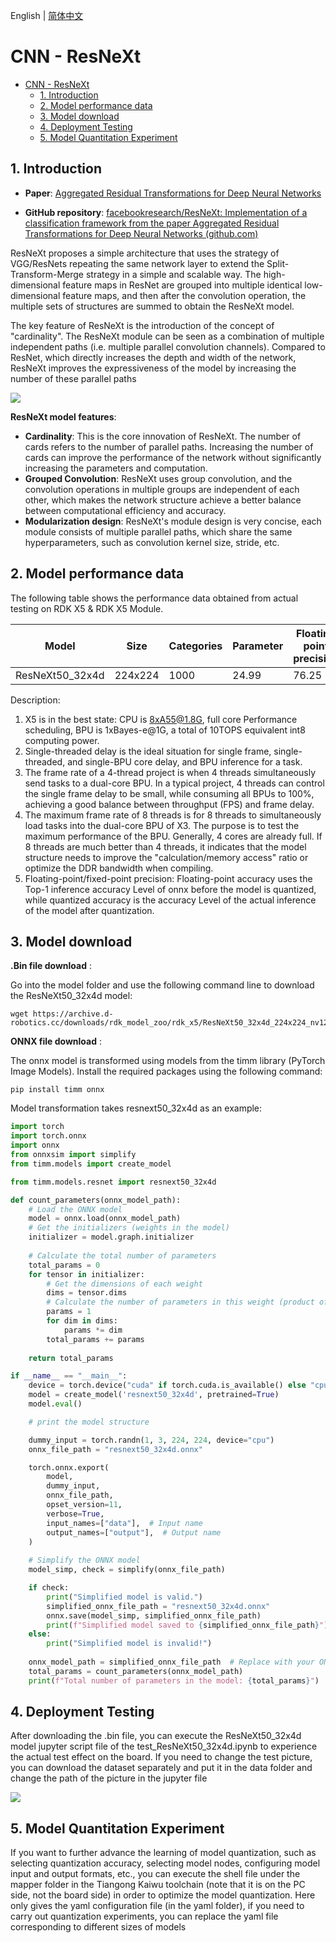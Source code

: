 English | [简体中文](./README_cn.md)

# CNN - ResNeXt

- [CNN - ResNeXt](#cnn---resnext)
  - [1. Introduction](#1-introduction)
  - [2. Model performance data](#2-model-performance-data)
  - [3. Model download](#3-model-download)
  - [4. Deployment Testing](#4-deployment-testing)
  - [5. Model Quantitation Experiment](#5-model-quantitation-experiment)

## 1. Introduction

- **Paper**: [Aggregated Residual Transformations for Deep Neural Networks](https://arxiv.org/abs/1611.05431)

- **GitHub repository**: [facebookresearch/ResNeXt: Implementation of a classification framework from the paper Aggregated Residual Transformations for Deep Neural Networks (github.com)](https://github.com/facebookresearch/ResNeXt)

ResNeXt proposes a simple architecture that uses the strategy of VGG/ResNets repeating the same network layer to extend the Split-Transform-Merge strategy in a simple and scalable way. The high-dimensional feature maps in ResNet are grouped into multiple identical low-dimensional feature maps, and then after the convolution operation, the multiple sets of structures are summed to obtain the ResNeXt model.

The key feature of ResNeXt is the introduction of the concept of "cardinality". The ResNeXt module can be seen as a combination of multiple independent paths (i.e. multiple parallel convolution channels). Compared to ResNet, which directly increases the depth and width of the network, ResNeXt improves the expressiveness of the model by increasing the number of these parallel paths

![](./data/ResNet&ResNeXt.png)

**ResNeXt model features**:

- **Cardinality**: This is the core innovation of ResNeXt. The number of cards refers to the number of parallel paths. Increasing the number of cards can improve the performance of the network without significantly increasing the parameters and computation.
- **Grouped Convolution**: ResNeXt uses group convolution, and the convolution operations in multiple groups are independent of each other, which makes the network structure achieve a better balance between computational efficiency and accuracy.
- **Modularization design**: ResNeXt's module design is very concise, each module consists of multiple parallel paths, which share the same hyperparameters, such as convolution kernel size, stride, etc.


## 2. Model performance data

The following table shows the performance data obtained from actual testing on RDK X5 & RDK X5 Module. 

| Model       | Size    | Categories | Parameter | Floating point precision | Quantization accuracy | Latency/throughput (single-threaded) | Latency/throughput (multi-threaded) | Frame rate(FPS) |
| ----------- | ------- | ---------- | --------- | ------------------------ | --------------------- | ------------------------------------ | ----------------------------------- | --------------- |
| ResNeXt50_32x4d  | 224x224 | 1000 | 24.99  | 76.25 | 76.00 | 5.89   | 20.90       | 189.61 |

Description:
1. X5 is in the best state: CPU is 8xA55@1.8G, full core Performance scheduling, BPU is 1xBayes-e@1G, a total of 10TOPS equivalent int8 computing power.
2. Single-threaded delay is the ideal situation for single frame, single-threaded, and single-BPU core delay, and BPU inference for a task.
3. The frame rate of a 4-thread project is when 4 threads simultaneously send tasks to a dual-core BPU. In a typical project, 4 threads can control the single frame delay to be small, while consuming all BPUs to 100%, achieving a good balance between throughput (FPS) and frame delay.
4. The maximum frame rate of 8 threads is for 8 threads to simultaneously load tasks into the dual-core BPU of X3. The purpose is to test the maximum performance of the BPU. Generally, 4 cores are already full. If 8 threads are much better than 4 threads, it indicates that the model structure needs to improve the "calculation/memory access" ratio or optimize the DDR bandwidth when compiling.
5. Floating-point/fixed-point precision: Floating-point accuracy uses the Top-1 inference accuracy Level of onnx before the model is quantized, while quantized accuracy is the accuracy Level of the actual inference of the model after quantization.


## 3. Model download

**.Bin file download** :

Go into the model folder and use the following command line to download the ResNeXt50_32x4d model:

```shell
wget https://archive.d-robotics.cc/downloads/rdk_model_zoo/rdk_x5/ResNeXt50_32x4d_224x224_nv12.bin
```

**ONNX file download** :

The onnx model is transformed using models from the timm library (PyTorch Image Models). Install the required packages using the following command:

```shell
pip install timm onnx
```

Model transformation takes resnext50_32x4d as an example:

```Python
import torch
import torch.onnx
import onnx
from onnxsim import simplify
from timm.models import create_model

from timm.models.resnet import resnext50_32x4d

def count_parameters(onnx_model_path):
    # Load the ONNX model
    model = onnx.load(onnx_model_path)
    # Get the initializers (weights in the model)
    initializer = model.graph.initializer
    
    # Calculate the total number of parameters
    total_params = 0
    for tensor in initializer:
        # Get the dimensions of each weight
        dims = tensor.dims
        # Calculate the number of parameters in this weight (product of all dimensions)
        params = 1
        for dim in dims:
            params *= dim
        total_params += params
    
    return total_params

if __name__ == "__main__":
    device = torch.device("cuda" if torch.cuda.is_available() else "cpu")
    model = create_model('resnext50_32x4d', pretrained=True)
    model.eval()

    # print the model structure

    dummy_input = torch.randn(1, 3, 224, 224, device="cpu")
    onnx_file_path = "resnext50_32x4d.onnx"

    torch.onnx.export(
        model,
        dummy_input,
        onnx_file_path,
        opset_version=11,
        verbose=True,
        input_names=["data"],  # Input name
        output_names=["output"],  # Output name
    )
    
    # Simplify the ONNX model
    model_simp, check = simplify(onnx_file_path)

    if check:
        print("Simplified model is valid.")
        simplified_onnx_file_path = "resnext50_32x4d.onnx"
        onnx.save(model_simp, simplified_onnx_file_path)
        print(f"Simplified model saved to {simplified_onnx_file_path}")
    else:
        print("Simplified model is invalid!")
        
    onnx_model_path = simplified_onnx_file_path  # Replace with your ONNX model path
    total_params = count_parameters(onnx_model_path)
    print(f"Total number of parameters in the model: {total_params}")
```

## 4. Deployment Testing

After downloading the .bin file, you can execute the ResNeXt50_32x4d model jupyter script file of the test_ResNeXt50_32x4d.ipynb to experience the actual test effect on the board. If you need to change the test picture, you can download the dataset separately and put it in the data folder and change the path of the picture in the jupyter file

![](./data/inference.png)

## 5. Model Quantitation Experiment

If you want to further advance the learning of model quantization, such as selecting quantization accuracy, selecting model nodes, configuring model input and output formats, etc., you can execute the shell file under the mapper folder in the Tiangong Kaiwu toolchain (note that it is on the PC side, not the board side) in order to optimize the model quantization. Here only gives the yaml configuration file (in the yaml folder), if you need to carry out quantization experiments, you can replace the yaml file corresponding to different sizes of models